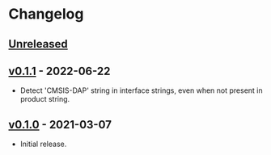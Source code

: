 # Changelog

## [Unreleased]

## [v0.1.1] - 2022-06-22

* Detect 'CMSIS-DAP' string in interface strings, even when not present
  in product string.

## [v0.1.0] - 2021-03-07

* Initial release.

[Unreleased]: https://github.com/adamgreig/jtagdap/compare/v0.1.1...HEAD
[v0.1.1]: https://github.com/adamgreig/jtagdap/tree/v0.1.1
[v0.1.0]: https://github.com/adamgreig/jtagdap/tree/v0.1.0
